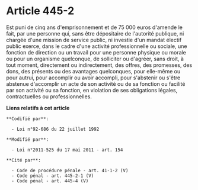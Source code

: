 # Article 445-2

Est puni de cinq ans d'emprisonnement et de 75 000 euros d'amende le fait, par une personne qui, sans être dépositaire de
l'autorité publique, ni chargée d'une mission de service public, ni investie d'un mandat électif public exerce, dans le cadre
d'une activité professionnelle ou sociale, une fonction de direction ou un travail pour une personne physique ou morale ou
pour un organisme quelconque, de solliciter ou d'agréer, sans droit, à tout moment, directement ou indirectement, des offres,
des promesses, des dons, des présents ou des avantages quelconques, pour elle-même ou pour autrui,  pour accomplir ou avoir
accompli, pour s'abstenir ou s'être abstenue  d'accomplir un acte de son activité ou de sa fonction ou facilité par son
activité ou sa fonction, en violation de ses obligations légales, contractuelles ou professionnelles.

**Liens relatifs à cet article**

	**Codifié par**:

	  - Loi n°92-686 du 22 juillet 1992

	**Modifié par**:

	  - Loi n°2011-525 du 17 mai 2011 - art. 154

	**Cité par**:

	  - Code de procédure pénale - art. 41-1-2 (V)
	  - Code pénal - art. 445-2-1 (V)
	  - Code pénal - art. 445-4 (V)
